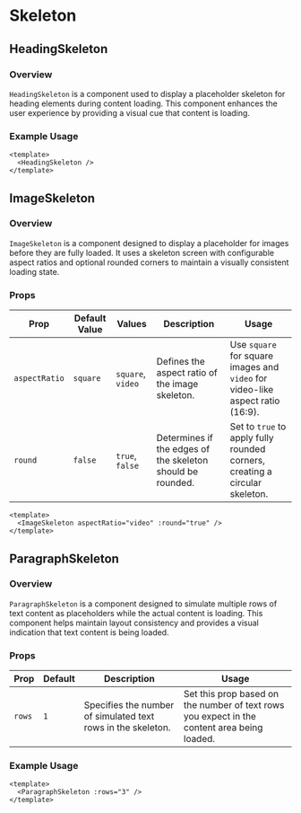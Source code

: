 # Skeleton

## HeadingSkeleton

### Overview

`HeadingSkeleton` is a component used to display a placeholder skeleton for heading elements during content loading. This component enhances the user experience by providing a visual cue that content is loading.

### Example Usage

```vue
<template>
  <HeadingSkeleton />
</template>
```

## ImageSkeleton

### Overview

`ImageSkeleton` is a component designed to display a placeholder for images before they are fully loaded. It uses a skeleton screen with configurable aspect ratios and optional rounded corners to maintain a visually consistent loading state.

### Props

| Prop          | Default Value | Values            | Description                                                | Usage                                                                          |
| ------------- | ------------- | ----------------- | ---------------------------------------------------------- | ------------------------------------------------------------------------------ |
| `aspectRatio` | `square`      | `square`, `video` | Defines the aspect ratio of the image skeleton.            | Use `square` for square images and `video` for video-like aspect ratio (16:9). |
| `round`       | `false`       | `true`, `false`   | Determines if the edges of the skeleton should be rounded. | Set to `true` to apply fully rounded corners, creating a circular skeleton.    |

```vue
<template>
  <ImageSkeleton aspectRatio="video" :round="true" />
</template>
```

## ParagraphSkeleton

### Overview

`ParagraphSkeleton` is a component designed to simulate multiple rows of text content as placeholders while the actual content is loading. This component helps maintain layout consistency and provides a visual indication that text content is being loaded.

### Props

| Prop   | Default | Description                                                  | Usage                                                                                       |
| ------ | ------- | ------------------------------------------------------------ | ------------------------------------------------------------------------------------------- |
| `rows` | `1`     | Specifies the number of simulated text rows in the skeleton. | Set this prop based on the number of text rows you expect in the content area being loaded. |

### Example Usage

```vue
<template>
  <ParagraphSkeleton :rows="3" />
</template>
```

